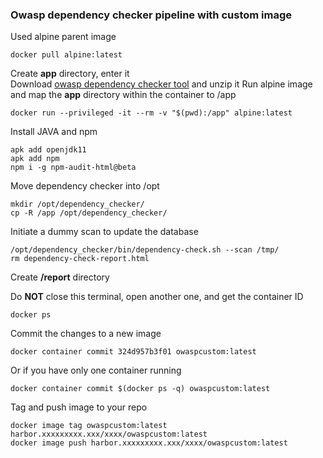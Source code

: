 ### Owasp dependency checker pipeline with custom image

Used alpine parent image  
```
docker pull alpine:latest
```

Create **app** directory, enter it  
Download [owasp dependency checker tool](https://github.com/jeremylong/DependencyCheck/releases/download/v8.0.1/dependency-check-8.0.1-release.zip) and unzip it
Run alpine image and map the **app** directory within the container to /app  
```
docker run --privileged -it --rm -v "$(pwd):/app" alpine:latest
```

Install JAVA and npm  
```
apk add openjdk11
apk add npm
npm i -g npm-audit-html@beta
```

Move dependency checker into /opt  
```
mkdir /opt/dependency_checker/
cp -R /app /opt/dependency_checker/
```

Initiate a dummy scan to update the database  
```
/opt/dependency_checker/bin/dependency-check.sh --scan /tmp/
rm dependency-check-report.html
```

Create **/report** directory  

Do **NOT** close this terminal, open another one, and get the container ID  
```
docker ps
```

Commit the changes to a new image  
```
docker container commit 324d957b3f01 owaspcustom:latest
```

Or if you have only one container running  
```
docker container commit $(docker ps -q) owaspcustom:latest
```

Tag and push image to your repo  
```
docker image tag owaspcustom:latest harbor.xxxxxxxxx.xxx/xxxx/owaspcustom:latest
docker image push harbor.xxxxxxxxx.xxx/xxxx/owaspcustom:latest
```
